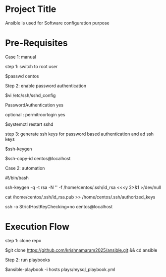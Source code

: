 Project Title
========================
Ansible is used for Software configuration purpose


 Pre-Requisites
===============================
Case 1: manual 

step 1: switch to root user

$passwd centos

Step 2: enable password authentication

$vi /etc/ssh/sshd_config

   PasswordAuthentication yes

optional :   permitroorlogin yes

$systemctl restart sshd

step 3: generate ssh keys for password based authentication and ad ssh keys

$ssh-keygen

$ssh-copy-id centos@localhost


Case 2: automation

 #!/bin/bash
 
 ssh-keygen -q -t rsa -N '' -f /home/centos/.ssh/id_rsa <<<y 2>&1 >/dev/null

 cat /home/centos/.ssh/id_rsa.pub >> /home/centos/.ssh/authorized_keys

 ssh -o StrictHostKeyChecking=no centos@localhost


Execution Flow
======================

step 1: clone repo

$git clone https://github.com/krishnamaram2025/ansible.git && cd ansible

Step 2: run playbooks

$ansible-playbook -i hosts plays/mysql_playbook.yml


